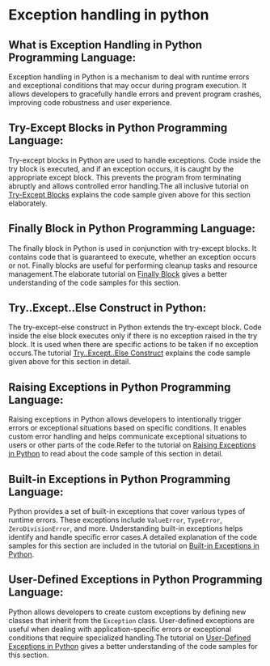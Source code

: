 # Exception handling in python

## What is Exception Handling in Python Programming Language:
Exception handling in Python is a mechanism to deal with runtime errors and exceptional conditions that may occur during program execution. It allows developers to gracefully handle errors and prevent program crashes, improving code robustness and user experience.

## Try-Except Blocks in Python Programming Language:
Try-except blocks in Python are used to handle exceptions. Code inside the try block is executed, and if an exception occurs, it is caught by the appropriate except block. This prevents the program from terminating abruptly and allows controlled error handling.The all inclusive tutorial on <a href="https://www.kolledge.com/python/tutorial/try-except-blocks-in-python-programming-language">Try-Except Blocks</a> explains the code sample given above for this section elaborately.

## Finally Block in Python Programming Language:
The finally block in Python is used in conjunction with try-except blocks. It contains code that is guaranteed to execute, whether an exception occurs or not. Finally blocks are useful for performing cleanup tasks and resource management.The elaborate tutorial on <a href="https://www.kolledge.com/python/tutorial/finally-block-in-python-programming-language">Finally Block</a> gives a better understanding of the code samples for this section.

## Try..Except..Else Construct in Python:
The try-except-else construct in Python extends the try-except block. Code inside the else block executes only if there is no exception raised in the try block. It is used when there are specific actions to be taken if no exception occurs.The tutorial <a href="https://www.kolledge.com/python/tutorial/try-except-else-in-python">Try..Except..Else Construct</a> explains the code sample given above for this section in detail.

## Raising Exceptions in Python Programming Language:
Raising exceptions in Python allows developers to intentionally trigger errors or exceptional situations based on specific conditions. It enables custom error handling and helps communicate exceptional situations to users or other parts of the code.Refer to the tutorial on <a href="https://www.kolledge.com/python/tutorial/raising-exceptions-in-python-programming-language">Raising Exceptions in Python</a> to read about the code sample of this section in detail.

## Built-in Exceptions in Python Programming Language:
Python provides a set of built-in exceptions that cover various types of runtime errors. These exceptions include `ValueError`, `TypeError`, `ZeroDivisionError`, and more. Understanding built-in exceptions helps identify and handle specific error cases.A detailed explanation of the code samples for this section are included in the tutorial on <a href="https://www.kolledge.com/python/tutorial/built-in-exceptions-in-python-programming-language">Built-in Exceptions in Python</a>.

## User-Defined Exceptions in Python Programming Language:
Python allows developers to create custom exceptions by defining new classes that inherit from the `Exception` class. User-defined exceptions are useful when dealing with application-specific errors or exceptional conditions that require specialized handling.The tutorial on <a href="https://www.kolledge.com/python/tutorial/user-defined-exceptions-in-python-programming-language">User-Defined Exceptions in Python</a> gives a better understanding of the code samples for this section.